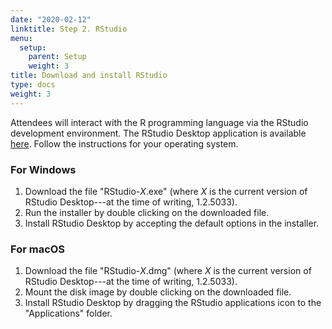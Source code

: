 ```yaml
---
date: "2020-02-12"
linktitle: Step 2. RStudio
menu:
  setup:
    parent: Setup
    weight: 3
title: Download and install RStudio
type: docs
weight: 3
---
```


Attendees will interact with the R programming language via the RStudio
development environment. The RStudio Desktop application is available
[here](https://rstudio.com/products/rstudio/download/#download). Follow the
instructions for your operating system.

### For Windows
1. Download the file "RStudio-_X_.exe" (where _X_ is the current version of
   RStudio Desktop---at the time of writing, 1.2.5033).
2. Run the installer by double clicking on the downloaded file.
3. Install RStudio Desktop by accepting the default options in the installer.

### For macOS
1. Download the file "RStudio-_X_.dmg" (where _X_ is the current version of
   RStudio Desktop---at the time of writing, 1.2.5033).
2. Mount the disk image by double clicking on the downloaded file.
3. Install RStudio Desktop by dragging the RStudio applications icon to the
   "Applications" folder.
